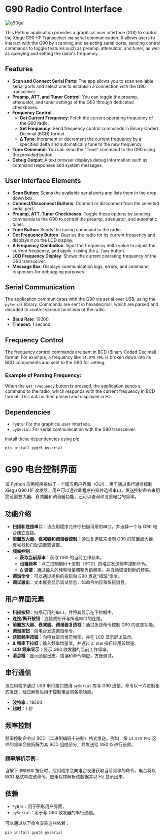# G90 Radio Control Interface

![g90gui](https://github.com/user-attachments/assets/647a56d1-0d28-44a9-8dc0-3955d872e1d2)

This Python application provides a graphical user interface (GUI) to control the Xiegu G90 HF Transceiver via serial communication. It allows users to interact with the G90 by scanning and selecting serial ports, sending control commands to toggle features such as preamp, attenuator, and tuner, as well as querying and setting the radio's frequency.

## Features

- **Scan and Connect Serial Ports**: The app allows you to scan available serial ports and select one to establish a connection with the G90 transceiver.
- **Preamp, ATT, and Tuner Control**: You can toggle the preamp, attenuator, and tuner settings of the G90 through dedicated checkboxes.
- **Frequency Control**: 
  - **Get Current Frequency**: Fetch the current operating frequency of the G90 radio.
  - **Set Frequency**: Send frequency control commands in Binary Coded Decimal (BCD) format.
  - **Δ Tune**: Increment or decrement the current frequency by a specified delta and automatically tune to the new frequency.
- **Tune Command**: You can send the "Tune" command to the G90 using the provided button.
- **Debug Output**: A text browser displays debug information such as command responses and system messages.

## User Interface Elements

- **Scan Button**: Scans the available serial ports and lists them in the drop-down box.
- **Connect/Disconnect Buttons**: Connect or disconnect from the selected serial port.
- **Preamp, ATT, Tuner Checkboxes**: Toggle these options by sending commands to the G90 to control the preamp, attenuator, and automatic tuner.
- **Tune Button**: Sends the tuning command to the radio.
- **Get Frequency Button**: Queries the radio for its current frequency and displays it on the LCD display.
- **Δ Frequency ComboBox**: Input the frequency delta value to adjust the current frequency, and apply it using the `Δ Tune` button.
- **LCD Frequency Display**: Shows the current operating frequency of the G90 transceiver.
- **Message Box**: Displays communication logs, errors, and command responses for debugging purposes.

## Serial Communication

The application communicates with the G90 via serial over USB, using the `pySerial` library. Commands are sent in hexadecimal, which are parsed and decoded to control various functions of the radio.

- **Baud Rate**: 19200
- **Timeout**: 1 second

## Frequency Control

The frequency control commands are sent in BCD (Binary Coded Decimal) format. For example, a frequency like `14.070 MHz` is broken down into its BCD components and sent to the G90 for setting.

### Example of Parsing Frequency:

When the `Get Frequency` button is pressed, the application sends a command to the radio, which responds with the current frequency in BCD format. This data is then parsed and displayed in Hz.

## Dependencies

- `PyQt6`: For the graphical user interface.
- `pySerial`: For serial communication with the G90 transceiver.

Install these dependencies using pip:

```bash
pip install pyqt6 pyserial
```

# G90 电台控制界面

该 Python 应用程序提供了一个图形用户界面（GUI），用于通过串行通信控制 Xiegu G90 HF 收发器。用户可以通过此程序扫描并选择串口，发送控制命令来切换前置放大器、衰减器和调谐器功能，还可以查询和设置电台的频率。

## 功能介绍

- **扫描和连接串口**：该应用程序允许你扫描可用的串口，并选择一个与 G90 电台建立连接。
- **前置放大器、衰减器和调谐器控制**：通过复选框来控制 G90 的前置放大器、衰减器和自动调谐器设置。
- **频率控制**：
  - **获取当前频率**：获取 G90 的当前工作频率。
  - **设置频率**：以二进制编码十进制（BCD）的格式发送频率控制命令。
  - **Δ 调谐**：通过输入的频率增量调整当前频率，并自动调谐到新的频率。
- **调谐命令**：可以通过提供的按钮向 G90 发送“调谐”命令。
- **调试输出**：文本框会显示调试信息，如命令响应和系统消息。

## 用户界面元素

- **扫描按钮**：扫描可用的串口，并将其显示在下拉框中。
- **连接/断开按钮**：连接或断开与所选串口的连接。
- **前置放大器、衰减器、调谐器复选框**：通过发送命令控制 G90 的这些功能。
- **调谐按钮**：向电台发送调谐命令。
- **获取频率按钮**：向电台查询当前频率，并在 LCD 显示屏上显示。
- **Δ 频率下拉框**：输入频率增量值，并通过 `Δ 调谐` 按钮应用该增量。
- **LCD 频率显示**：显示 G90 收发器的当前工作频率。
- **消息框**：显示通信日志、错误和命令响应，方便调试。

## 串行通信

该应用程序通过 USB 串行接口使用 `pySerial` 库与 G90 通信。命令以十六进制格式发送，经过解析后用于控制电台的各项功能。

- **波特率**：19200
- **超时**：1 秒

## 频率控制

频率控制命令以 BCD（二进制编码十进制）格式发送。例如，像 `14.070 MHz` 这样的频率会被拆解为其 BCD 组成部分，并发送给 G90 以进行设置。

### 频率解析示例：

当按下 `获取频率` 按钮时，应用程序会向电台发送获取当前频率的命令，电台将以 BCD 格式响应该命令。应用程序解析该数据并以 Hz 显示出来。

## 依赖

- `PyQt6`：用于图形用户界面。
- `pySerial`：用于与 G90 收发器的串行通信。

可以通过以下命令安装这些依赖：

```bash
pip install pyqt6 pyserial
